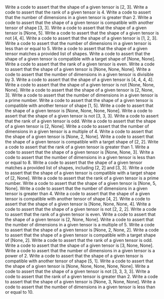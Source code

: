 Write a code to assert that the shape of a given tensor is [2, 3].
Write a code to assert that the rank of a given tensor is 4.
Write a code to assert that the number of dimensions in a given tensor is greater than 2.
Write a code to assert that the shape of a given tensor is compatible with another tensor of shape [3, 3].
Write a code to assert that the shape of a given tensor is [None, 5].
Write a code to assert that the shape of a given tensor is not [4, 4].
Write a code to assert that the shape of a given tensor is [1, 2, 3].
Write a code to assert that the number of dimensions in a given tensor is less than or equal to 5.
Write a code to assert that the shape of a given tensor matches a provided list of shapes.
Write a code to assert that the shape of a given tensor is compatible with a target shape of [None, None].
Write a code to assert that the rank of a given tensor is even.
Write a code to assert that the shape of a given tensor is [None, None, None].
Write a code to assert that the number of dimensions in a given tensor is divisible by 3.
Write a code to assert that the shape of a given tensor is [4, 4, 4, 4].
Write a code to assert that the shape of a given tensor is not [None, None, None].
Write a code to assert that the shape of a given tensor is [2, None, 3].
Write a code to assert that the number of dimensions in a given tensor is a prime number.
Write a code to assert that the shape of a given tensor is compatible with another tensor of shape [1, 5].
Write a code to assert that the shape of a given tensor is [None, None, None, None].
Write a code to assert that the shape of a given tensor is not [3, 3, 3].
Write a code to assert that the rank of a given tensor is odd.
Write a code to assert that the shape of a given tensor is [2, None].
Write a code to assert that the number of dimensions in a given tensor is a multiple of 4.
Write a code to assert that the shape of a given tensor is [None, 2, None].
Write a code to assert that the shape of a given tensor is compatible with a target shape of [2, 2].
Write a code to assert that the rank of a given tensor is greater than 1.
Write a code to assert that the shape of a given tensor is [None, None, 3].
Write a code to assert that the number of dimensions in a given tensor is less than or equal to 8.
Write a code to assert that the shape of a given tensor matches a provided list of shapes, including [2, 2] and [3, 3].
Write a code to assert that the shape of a given tensor is compatible with a target shape of [2, None].
Write a code to assert that the rank of a given tensor is a prime number.
Write a code to assert that the shape of a given tensor is [None, 5, None].
Write a code to assert that the number of dimensions in a given tensor is greater than 4.
Write a code to assert that the shape of a given tensor is compatible with another tensor of shape [4, 2].
Write a code to assert that the shape of a given tensor is [None, None, None, 4].
Write a code to assert that the shape of a given tensor is not [2, 2, 2].
Write a code to assert that the rank of a given tensor is even.
Write a code to assert that the shape of a given tensor is [2, None, None].
Write a code to assert that the number of dimensions in a given tensor is a multiple of 5.
Write a code to assert that the shape of a given tensor is [None, 2, None, 2].
Write a code to assert that the shape of a given tensor is compatible with a target shape of [None, 2].
Write a code to assert that the rank of a given tensor is odd.
Write a code to assert that the shape of a given tensor is [3, None, None].
Write a code to assert that the number of dimensions in a given tensor is a power of 2.
Write a code to assert that the shape of a given tensor is compatible with another tensor of shape [5, 1].
Write a code to assert that the shape of a given tensor is [None, None, None, None, None].
Write a code to assert that the shape of a given tensor is not [3, 3, 3, 3].
Write a code to assert that the rank of a given tensor is greater than 2.
Write a code to assert that the shape of a given tensor is [None, 3, None, None].
Write a code to assert that the number of dimensions in a given tensor is less than or equal to 10.